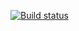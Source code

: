 [![Build status](https://ci.appveyor.com/api/projects/status/cq0inut3w6twlo79?svg=true)](https://ci.appveyor.com/project/kmkiseleva/ajs-typescript-2)
